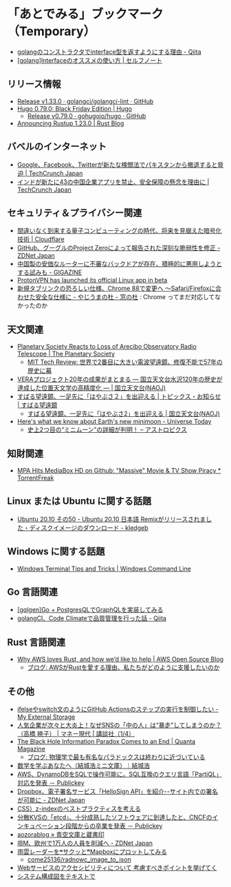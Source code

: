 # 「あとでみる」ブックマーク（Temporary）

- [golangのコンストラクタでinterface型を返すようにする理由 - Qiita](https://qiita.com/asosori2/items/cec7be14c98ce4a59180)
- [[golang]Interfaceのオススメの使い方 | セルフノート](https://selfnote.work/20201123/programming/how-to-use-interface-in-golang/)

## リリース情報

- [Release v1.33.0 · golangci/golangci-lint · GitHub](https://github.com/golangci/golangci-lint/releases/tag/v1.33.0)
- [Hugo 0.79.0: Black Friday Edition | Hugo](https://gohugo.io/news/0.79.0-relnotes/)
    - [Release v0.79.0 · gohugoio/hugo · GitHub](https://github.com/gohugoio/hugo/releases/tag/v0.79.0)
- [Announcing Rustup 1.23.0 | Rust Blog](https://blog.rust-lang.org/2020/11/27/Rustup-1.23.0.html)

## バベルのインターネット

- [Google、Facebook、Twitterが新たな検閲法でパキスタンから撤退すると脅迫  |  TechCrunch Japan](https://jp.techcrunch.com/2020/11/21/https-techcrunch-com-2020-11-20-google-facebook-and-twitter-threaten-to-leave-pakistan-over-censorship-law/)
- [インドが新たに43の中国企業アプリを禁止、安全保障の懸念を理由に  |  TechCrunch Japan](https://jp.techcrunch.com/2020/11/25/2020-11-24-india-bans-another-43-chinese-apps/)

## セキュリティ＆プライバシー関連

- [間違いなく到来する量子コンピューティングの時代、将来を見据えた暗号化技術 | Cloudflare](https://www.cloudflare.com/ja-jp/insights-quantum-computing/)
- [GitHub、グーグルのProject Zeroによって報告された深刻な脆弱性を修正 - ZDNet Japan](https://japan.zdnet.com/article/35162828/)
- [中国製の安価なルーターに不審なバックドアが存在、積極的に悪用しようとする試みも - GIGAZINE](https://gigazine.net/news/20201124-walmart-jetstream-router-backdoor/)
- [ProtonVPN has launched its official Linux app in beta](https://protonvpn.com/blog/linux-vpn-cli-beta/)
- [新規タブリンクの恐ろしい仕様、Chrome 88で変更へ ～Safari/Firefoxに合わせた安全な仕様に - やじうまの杜 - 窓の杜](https://forest.watch.impress.co.jp/docs/serial/yajiuma/1291549.html) : Chrome ってまだ対応してなかったのか

## 天文関連

- [Planetary Society Reacts to Loss of Arecibo Observatory Radio Telescope | The Planetary Society](https://www.planetary.org/articles/planetary-society-arecibo-reaction)
    - [MIT Tech Review: 世界で2番目に大きい電波望遠鏡、修復不能で57年の歴史に幕](https://www.technologyreview.jp/s/225902/the-second-largest-radio-telescope-in-the-world-is-shutting-down/)
- [VERAプロジェクト20年の成果がまとまる — 国立天文台水沢120年の歴史が達成した位置天文学の高精度化 — | 国立天文台(NAOJ)](https://www.nao.ac.jp/news/science/2020/20201126-mizusawa.html)
- [すばる望遠鏡、一足先に「はやぶさ２」を出迎える | トピックス・お知らせ | すばる望遠鏡](https://subarutelescope.org/jp/news/topics/2020/11/25/2913.html)
    - [すばる望遠鏡、一足先に「はやぶさ2」を出迎える | 国立天文台(NAOJ)](https://www.nao.ac.jp/news/topics/2020/20201126-subaru.html)
- [Here's what we know about Earth's new minimoon - Universe Today](https://www.universetoday.com/148911/heres-what-we-know-about-earths-new-minimoon/)
    - [史上2つ目の“ミニムーン”の詳細が判明！ – アストロピクス](https://astropics.bookbright.co.jp/minimoon-2020-cd3)

## 知財関連

- [MPA Hits MediaBox HD on Github: "Massive" Movie & TV Show Piracy * TorrentFreak](https://torrentfreak.com/mpa-hits-mediabox-hd-on-github-massive-movie-tv-show-piracy-201128/)

## Linux または Ubuntu に関する話題

- [Ubuntu 20.10 その50 - Ubuntu 20.10 日本語 Remixがリリースされました・ディスクイメージのダウンロード - kledgeb](https://kledgeb.blogspot.com/2020/11/ubuntu-2010-50-ubuntu-2010-remix.html)

## Windows に関する話題

- [Windows Terminal Tips and Tricks | Windows Command Line](https://devblogs.microsoft.com/commandline/windows-terminal-tips-and-tricks/)

## Go 言語関連

- [[gqlgen]Go + PostgresQLでGraphQLを実装してみる](https://zenn.dev/iris_ohyaman/articles/73d4472a3e2f94c55664)
- [golangCI、Code Climateで品質管理を行った話 - Qiita](https://qiita.com/KIMSeongJoo/items/6f9481196478e83666c2)

## Rust 言語関連

- [Why AWS loves Rust, and how we’d like to help | AWS Open Source Blog](https://aws.amazon.com/jp/blogs/opensource/why-aws-loves-rust-and-how-wed-like-to-help/)
    - [ブログ: AWSがRustを愛する理由、私たちがどのように支援したいのか](https://okuranagaimo.blogspot.com/2020/11/awsrust.html)

## その他

- [ifelseやswitch文のようにGitHub Actionsのステップの実行を制御したい - My External Storage](https://budougumi0617.github.io/2020/11/21/execute_steps_with_iflese_in_github_actions/)
- [人気企業が次々と大炎上！なぜSNSの「中の人」は“暴走”してしまうのか？（高橋 暁子） | マネー現代 | 講談社（1/4）](https://gendai.ismedia.jp/articles/-/77453)
- [The Black Hole Information Paradox Comes to an End | Quanta Magazine](https://www.quantamagazine.org/the-black-hole-information-paradox-comes-to-an-end-20201029/)
    - [ブログ: 物理学で最も有名なパラドックスは終わりに近づいている](https://okuranagaimo.blogspot.com/2020/11/blog-post_23.html)
- [数学を学ぶあなたへ（結城浩ミニ文庫）｜結城浩](https://mm.hyuki.net/n/n00bf973ae131)
- [AWS、DynamoDBをSQLで操作可能に。SQL互換のクエリ言語「PartiQL」対応を発表 － Publickey](https://www.publickey1.jp/blog/20/awsdynamodbsqlsqlpartiql.html)
- [Dropbox、電子署名サービス「HelloSign API」を紹介--サイト内での署名が可能に - ZDNet Japan](https://japan.zdnet.com/article/35162837/)
- [CSS）z-indexのベストプラクティスを考える](https://zenn.dev/catnose99/articles/2f1be29dd203c10dff01)
- [分散KVSの「etcd」、十分成熟したソフトウェアに到達したと、CNCFのインキュベーション段階からの卒業を発表 － Publickey](https://www.publickey1.jp/blog/20/kvsetcdcncf.html)
- [aozorablog » 青空文庫と蔵書印](https://www.aozora.gr.jp/aozorablog/?p=4560)
- [IBM、欧州で1万人の人員を削減へ - ZDNet Japan](https://japan.zdnet.com/article/35162944/)
- [雨雲レーダーを❝サクッと❞Mapboxにプロットしてみる](https://zenn.dev/come25136/articles/c31740d7e59f40e14e1d)
    - [come25136/radnowc_image_to_json](https://github.com/come25136/radnowc_image_to_json)
- [Webサービスのアクセシビリティについて 考慮すべきポイントを挙げてく](https://zenn.dev/catnose99/scraps/8dd52a640e440ce1e265)
- [システム構成図をテキストで](https://zenn.dev/skksky_tech/articles/20201128_drawthenet)

<!-- eof -->
